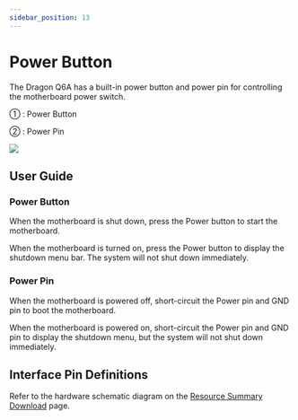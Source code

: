 ```yaml
---
sidebar_position: 13
---
```


# Power Button

The Dragon Q6A has a built-in power button and power pin for controlling the motherboard power switch.

① : Power Button

② : Power Pin

<div style={{textAlign: 'center'}}>
   <img src="/img/dragon/q6a/q6a_power_header.webp" style={{width: '80%', maxWidth: '1200px'}} />
</div>

## User Guide

### Power Button

When the motherboard is shut down, press the Power button to start the motherboard.

When the motherboard is turned on, press the Power button to display the shutdown menu bar. The system will not shut down immediately.

### Power Pin

When the motherboard is powered off, short-circuit the Power pin and GND pin to boot the motherboard.

When the motherboard is powered on, short-circuit the Power pin and GND pin to display the shutdown menu, but the system will not shut down immediately.

## Interface Pin Definitions

Refer to the hardware schematic diagram on the [Resource Summary Download](../download) page.
